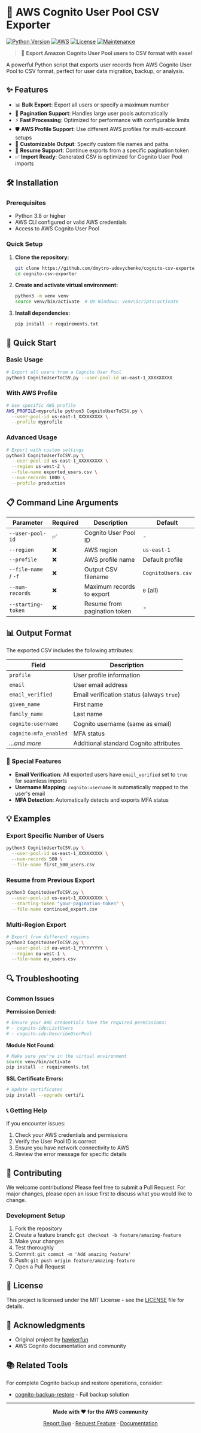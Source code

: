 # 🔐 AWS Cognito User Pool CSV Exporter

[![Python Version](https://img.shields.io/badge/python-3.8%2B-blue.svg)](https://python.org)
[![AWS](https://img.shields.io/badge/AWS-Cognito-orange.svg)](https://aws.amazon.com/cognito/)
[![License](https://img.shields.io/badge/license-MIT-green.svg)](LICENSE)
[![Maintenance](https://img.shields.io/badge/Maintained%3F-yes-green.svg)](https://github.com/dmytro-udovychenko/cognito-csv-exporter/graphs/commit-activity)

> 🚀 **Export Amazon Cognito User Pool users to CSV format with ease!**

A powerful Python script that exports user records from AWS Cognito User Pool to CSV format, perfect for user data migration, backup, or analysis.

## ✨ Features

- 📊 **Bulk Export**: Export all users or specify a maximum number
- 🔄 **Pagination Support**: Handles large user pools automatically
- ⚡ **Fast Processing**: Optimized for performance with configurable limits
- 🛡️ **AWS Profile Support**: Use different AWS profiles for multi-account setups
- 📝 **Customizable Output**: Specify custom file names and paths
- 🔧 **Resume Support**: Continue exports from a specific pagination token
- ✅ **Import Ready**: Generated CSV is optimized for Cognito User Pool imports

## 🛠️ Installation

### Prerequisites

- Python 3.8 or higher
- AWS CLI configured or valid AWS credentials
- Access to AWS Cognito User Pool

### Quick Setup

1. **Clone the repository:**
   ```bash
   git clone https://github.com/dmytro-udovychenko/cognito-csv-exporter.git
   cd cognito-csv-exporter
   ```

2. **Create and activate virtual environment:**
   ```bash
   python3 -m venv venv
   source venv/bin/activate  # On Windows: venv\Scripts\activate
   ```

3. **Install dependencies:**
   ```bash
   pip install -r requirements.txt
   ```

## 🚀 Quick Start

### Basic Usage

```bash
# Export all users from a Cognito User Pool
python3 CognitoUserToCSV.py --user-pool-id us-east-1_XXXXXXXXX
```

### With AWS Profile

```bash
# Use specific AWS profile
AWS_PROFILE=myprofile python3 CognitoUserToCSV.py \
  --user-pool-id us-east-1_XXXXXXXXX \
  --profile myprofile
```

### Advanced Usage

```bash
# Export with custom settings
python3 CognitoUserToCSV.py \
  --user-pool-id us-east-1_XXXXXXXXX \
  --region us-west-2 \
  --file-name exported_users.csv \
  --num-records 1000 \
  --profile production
```

## 📋 Command Line Arguments

| Parameter | Required | Description | Default |
|-----------|----------|-------------|---------|
| `--user-pool-id` | ✅ | Cognito User Pool ID | - |
| `--region` | ❌ | AWS region | `us-east-1` |
| `--profile` | ❌ | AWS profile name | Default profile |
| `--file-name` / `-f` | ❌ | Output CSV filename | `CognitoUsers.csv` |
| `--num-records` | ❌ | Maximum records to export | `0` (all) |
| `--starting-token` | ❌ | Resume from pagination token | - |

## 📊 Output Format

The exported CSV includes the following attributes:

| Field | Description |
|-------|-------------|
| `profile` | User profile information |
| `email` | User email address |
| `email_verified` | Email verification status (always `true`) |
| `given_name` | First name |
| `family_name` | Last name |
| `cognito:username` | Cognito username (same as email) |
| `cognito:mfa_enabled` | MFA status |
| _...and more_ | Additional standard Cognito attributes |

### 🔧 Special Features

- **Email Verification**: All exported users have `email_verified` set to `true` for seamless imports
- **Username Mapping**: `cognito:username` is automatically mapped to the user's email
- **MFA Detection**: Automatically detects and exports MFA status

## 💡 Examples

### Export Specific Number of Users

```bash
python3 CognitoUserToCSV.py \
  --user-pool-id us-east-1_XXXXXXXXX \
  --num-records 500 \
  --file-name first_500_users.csv
```

### Resume from Previous Export

```bash
python3 CognitoUserToCSV.py \
  --user-pool-id us-east-1_XXXXXXXXX \
  --starting-token "your-pagination-token" \
  --file-name continued_export.csv
```

### Multi-Region Export

```bash
# Export from different regions
python3 CognitoUserToCSV.py \
  --user-pool-id eu-west-1_YYYYYYYYY \
  --region eu-west-1 \
  --file-name eu_users.csv
```

## 🔍 Troubleshooting

### Common Issues

**Permission Denied:**
```bash
# Ensure your AWS credentials have the required permissions:
# - cognito-idp:ListUsers
# - cognito-idp:DescribeUserPool
```

**Module Not Found:**
```bash
# Make sure you're in the virtual environment
source venv/bin/activate
pip install -r requirements.txt
```

**SSL Certificate Errors:**
```bash
# Update certificates
pip install --upgrade certifi
```

### 📞 Getting Help

If you encounter issues:
1. Check your AWS credentials and permissions
2. Verify the User Pool ID is correct
3. Ensure you have network connectivity to AWS
4. Review the error message for specific details

## 🤝 Contributing

We welcome contributions! Please feel free to submit a Pull Request. For major changes, please open an issue first to discuss what you would like to change.

### Development Setup

1. Fork the repository
2. Create a feature branch: `git checkout -b feature/amazing-feature`
3. Make your changes
4. Test thoroughly
5. Commit: `git commit -m 'Add amazing feature'`
6. Push: `git push origin feature/amazing-feature`
7. Open a Pull Request

## 📄 License

This project is licensed under the MIT License - see the [LICENSE](LICENSE) file for details.

## 🙏 Acknowledgments

- Original project by [hawkerfun](https://github.com/hawkerfun/cognito-csv-exporter)
- AWS Cognito documentation and community

## 📚 Related Tools

For complete Cognito backup and restore operations, consider:
- [cognito-backup-restore](https://www.npmjs.com/package/cognito-backup-restore) - Full backup solution

---

<div align="center">

**Made with ❤️ for the AWS community**

[Report Bug](https://github.com/dmytro-udovychenko/cognito-csv-exporter/issues) · [Request Feature](https://github.com/dmytro-udovychenko/cognito-csv-exporter/issues) · [Documentation](https://github.com/dmytro-udovychenko/cognito-csv-exporter/wiki)

</div>
